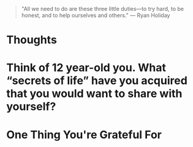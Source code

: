 
> \"All we need to do are these three little duties—to try hard, to be honest, and to help ourselves and others.\" — Ryan Holiday

# Thoughts

# Think of 12 year-old you. What “secrets of life” have you acquired that you would want to share with yourself?

# One Thing You're Grateful For

